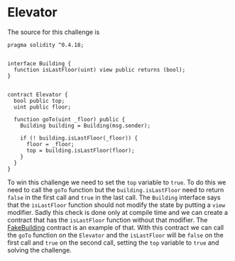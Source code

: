 # Elevator

The source for this challenge is

```
pragma solidity ^0.4.18;


interface Building {
  function isLastFloor(uint) view public returns (bool);
}


contract Elevator {
  bool public top;
  uint public floor;

  function goTo(uint _floor) public {
    Building building = Building(msg.sender);

    if (! building.isLastFloor(_floor)) {
      floor = _floor;
      top = building.isLastFloor(floor);
    }
  }
}
```

To win this challenge we need to set the `top` variable to `true`.
To do this we need to call the `goTo` function but the `building.isLastFloor`
need to return `false` in the first call and `true` in the last call.
The `Building` interface says that the `isLastFloor` function should
not modify the state by putting a `view` modifier. Sadly this check is done
only at compile time and we can create a contract that has the `isLastFloor`
function without that modifier. The [FakeBuilding](FakeBuilding.sol) contract
is an example of that. With this contract we can call the `goTo` function
on the `Elevator` and the `isLastFloor` will be `false` on the first call
and `true` on the second call, setting the `top` variable to `true` and solving
the challenge.
